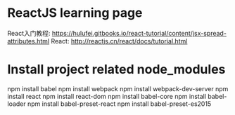 # ReactJS learning page
React入门教程: https://hulufei.gitbooks.io/react-tutorial/content/jsx-spread-attributes.html 
React: http://reactjs.cn/react/docs/tutorial.html

# Install project related node_modules
npm install babel
npm install webpack
npm install webpack-dev-server
npm install react
npm install react-dom
npm install babel-core
npm install babel-loader
npm install babel-preset-react
npm install babel-preset-es2015